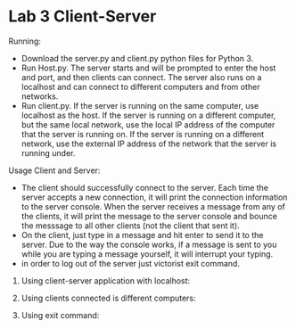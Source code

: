 # Lab 3 Client-Server
Running:
-  Download the server.py and client.py python files for Python 3.
-  Run Host.py. The server starts and will be prompted to enter the host and port, and then clients can connect. The server also runs on a localhost and can connect to different computers and from other networks.
-  Run client.py. If the server is running on the same computer, use localhost as the host. If the server is running on a different computer, but the same local network, use the local IP address of the computer that the server is running on. If the server is running on a different network, use the external IP address of the network that the server is running under.

 Usage Client and Server:
 -  The client should successfully connect to the server. Each time the server accepts a new connection, it will print the connection information to the server console. When the server receives a message from any of the clients, it will print the message to the server console and bounce the messsage to all other clients (not the client that sent it).
 -  On the client, just type in a message and hit enter to send it to the server. Due to the way the console works, if a message is sent to you while you are typing a message yourself, it will interrupt your typing.
 -  in order to log out of the server just victorist exit command.
 
 1. Using client-server application with localhost:
 
 2. Using clients connected is different computers:
 
 3. Using exit command:
 
 
 

